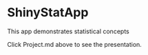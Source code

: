 # ShinyStatApp
This app demonstrates statistical concepts

Click Project.md above to see the presentation.
